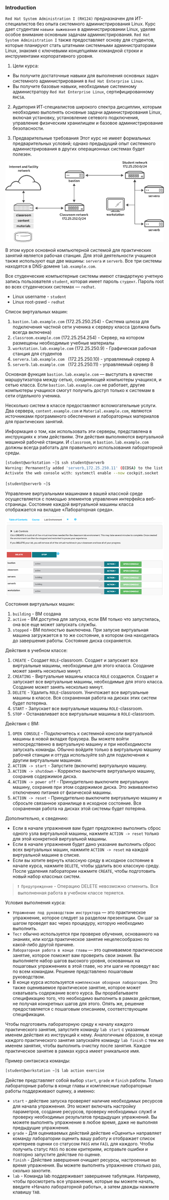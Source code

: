 ### Introduction
`Red Hat System Administration I (RH124)` предназначен для ИТ-специалистов без опыта системного администрирования Linux. Курс дает студентам `навыки выживания` в администрировании Linux, уделяя особое внимание основным задачам администрирования. 
`Red Hat System Administration I` также предоставляет основу для студентов, которые планируют стать штатными системными администраторами Linux, знакомя с ключевыми концепциями командной строки и инструментами корпоративного уровня.

1. Цели курса:
- Вы получите достаточные навыки для выполнения основных задач системного администрирования в `Red Hat Enterprise Linux`.
- Вы получите базовые навыки, необходимые системному администратору `Red Hat Enterprise Linux`, сертифицированному `RHCSA`.

2. Аудитория ИТ-специалистов широкого спектра дисциплин, которым необходимо выполнять основные задачи администрирования Linux, включая установку, установление сетевого подключения, управление физическим хранилищем и базовое администрирование безопасности.

3. Предварительные требования Этот курс не имеет формальных предварительных условий; однако предыдущий опыт системного администрирования в других операционных системах будет полезен.

![Рисунок 1 - Схема сетевой инфраструктуры](img001.png)

В этом курсе основной компьютерной системой для практических занятий является рабочая станция. Для этой деятельности учащиеся также используют еще две машины: `servera` и `serverb`. Все три системы находятся в DNS-домене `lab.example.com`.

Все студенческие компьютерные системы имеют стандартную учетную запись пользователя `student`, которая имеет пароль `студент`. Пароль root во всех студенческих системах — `redhat`.

- Linux username - `student`
- Linux root-pswd - `redhat`

Список виртуальных машин:
1. `bastion.lab.example.com` (172.25.250.254) - Система шлюза для подключения частной сети ученика к серверу класса (должна быть всегда включена)
2. `classroom.example.com` (172.25.254.254) - Сервер, на котором размещены необходимые учебные материалы
3. `workstation.lab.example.com` (172.25.250.9) - Графическая рабочая станция для студентов
4. `servera.lab.example.com	` (172.25.250.10) - управляемый сервер A
5. `serverb.lab.example.com	` (172.25.250.11) - управляемый сервер B

Основная функция `bastion.lab.example.com` — выступать в качестве маршрутизатора между сетью, соединяющей компьютеры учащихся, и сетью класса. 
Если `bastion.lab.example.com` не работает, другие компьютеры учащихся смогут получить доступ только к системам в сети отдельного ученика.

Несколько систем в классе предоставляют вспомогательные услуги. Два сервера, `content.example.com` и `Material.example.com`, являются источниками программного обеспечения и лабораторных материалов для практических занятий. 

Информация о том, как использовать эти серверы, представлена в инструкциях к этим действиям. Эти действия выполняются виртуальной машиной рабочей станции. И `classroom`, и `bastion.lab.example.com` должны всегда работать для правильного использования лабораторной среды.

```bash
[student@workstation ~]$ ssh student@serverb
Warning: Permanently added 'serverb,172.25.250.11' (ECDSA) to the list of known hosts.
Activate the web console with: systemctl enable --now cockpit.socket

[student@serverb ~]$
```

Управление виртуальными машинами в вашей классной среде осуществляется с помощью элементов управления интерфейса веб-страницы. Состояние каждой виртуальной машины класса отображается на вкладке «Лабораторная среда».

![VMs list](img002.png)

Состояния виртуальных машин:
1. `building` - ВМ создана
2. `active` - ВМ доступна для запуска, если ВМ только что запустилась, она все еще может запускать службы.
3. `stopped` - ВМ полностью выключена. При запуске виртуальная машина загружается в то же состояние, в котором она находилась до завершения работы. Состояние диска сохраняется.

Действия в учебном классе:
1. `CREATE` - Создает `ROLE`-classroom. Создает и запускает все виртуальные машины, необходимые для этого класса. Создание может занять несколько минут.
2. `CREATING` - Виртуальные машины класса `ROLE` создаются. Создает и запускает все виртуальные машины, необходимые для этого класса. Создание может занять несколько минут.
3. `DELETE` - Удалить `ROLE`-classroom. Уничтожает все виртуальные машины в классе. Вся сохраненная работа на дисках этих систем будет потеряна.
4. `START` - Запускает все виртуальные машины `ROLE`-classroom.
5. `STOP` - Останавливает все виртуальные машины в `ROLE`-classroom.

Действия с ВМ:
1. `OPEN CONSOLE` - Подключитесь к системной консоли виртуальной машины в новой вкладке браузера. Вы можете войти непосредственно в виртуальную машину и при необходимости запускать команды. Обычно войдите только в виртуальную машину рабочей станции и оттуда используйте ssh для подключения к другим виртуальным машинам.
2. `ACTION -> start` - Запустите (включите) виртуальную машину.
3. `ACTION -> shutdown` - Корректно выключите виртуальную машину, сохранив содержимое диска.
4. `ACTION -> power off` - Принудительно выключите виртуальную машину, сохранив при этом содержимое диска. Это эквивалентно отключению питания от физической машины.
5. `ACTION -> reset` - Принудительно выключите виртуальную машину и сбросьте связанное хранилище в исходное состояние. Вся сохраненная работа на дисках этой системы будет потеряна.

Дополнительно, к сведению:
+ Если в начале упражнения вам будет предложено выполнить сброс одного узла виртуальной машины, нажмите `ACTION -> reset` только для этой конкретной виртуальной машины.
+ Если в начале упражнения будет дано указание выполнить сброс всех виртуальных машин, нажмите `ACTION -> reset` на каждой виртуальной машине в списке.
+ Если вы хотите вернуть классную среду в исходное состояние в начале курса, нажмите `DELETE`, чтобы удалить всю классную среду. После удаления лаборатории нажмите `CREATE`, чтобы подготовить новый набор классных систем.

> `❗ Предупреждение` - Операцию DELETE невозможно отменить. Вся выполненная работа в учебном классе теряется.

Условия выполнения курса:
- `Упражнение под руководством инструктора` — это практическое упражнение, которое следует за разделом презентации. Он шаг за шагом проведет вас через процедуру, которую необходимо выполнить.
- `Тест` обычно используется при проверке обучения, основанного на знаниях, или когда практическое занятие нецелесообразно по какой-либо другой причине.
- `Лабораторная работа в конце главы` — это оцениваемое практическое занятие, которое поможет вам проверить свои знания. Вы выполняете набор шагов высокого уровня, основанных на пошаговых упражнениях в этой главе, но эти шаги не проведут вас по всем командам. Решение представлено пошаговым руководством.
- В конце курса используется `комплексная обзорная лаборатория`. Это также оцениваемое практическое занятие, которое может охватывать содержание всего курса. Вы прорабатываете спецификацию того, что необходимо выполнить в рамках действия, не получая конкретных шагов для этого. Опять же, решение предоставляется с пошаговым описанием, соответствующим спецификации.

Чтобы подготовить лабораторную среду к началу каждого практического занятия, запустите команду `lab start` с указанным именем действия из инструкций к нему. Аналогичным образом, в конце каждого практического занятия запускайте команду `lab finish` с тем же именем занятия, чтобы выполнить очистку после занятия. Каждое практическое занятие в рамках курса имеет уникальное имя. 

Пример синтаксиса команды:
```bash
[student@workstation ~]$ lab action exercise
```

Действе представляет собой выбор `start`, `grade` и `finish` работы. Только лабораторные работы в конце главы и комплексные лабораторные работы поддерживают оценку, а именно:
+ `start` - действие запуска проверяет наличие необходимых ресурсов для начала упражнения. Это может включать настройку параметров, создание ресурсов, проверку необходимых служб и проверку необходимых результатов предыдущих упражнений. Вы можете выполнять упражнение в любое время, даже не выполняя предыдущие упражнения.
+ `grade` - Для оцениваемых действий действие «Оценить» направляет команду лаборатории оценить вашу работу и отображает список критериев оценки со статусом `PASS` или `FAIL` для каждого. Чтобы получить статус `PASS` по всем критериям, исправьте ошибки и повторно запустите действие по оценке.
+ `finish` - Действие завершения очищает ресурсы, настроенные во время упражнения. Вы можете выполнять упражнение столько раз, сколько захотите.
+ `lab` - Команда lab поддерживает завершение табуляции. Например, чтобы просмотреть все упражнения, которые вы можете начать, введите «Начало лабораторной работы», а затем дважды нажмите клавишу `TAB`.